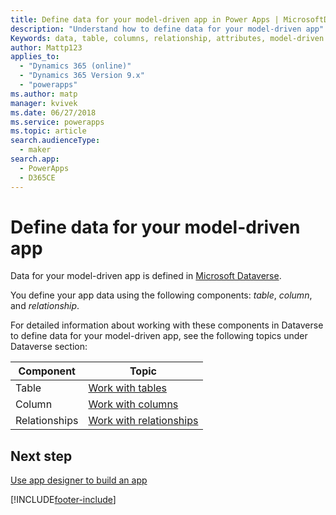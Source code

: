```yaml
---
title: Define data for your model-driven app in Power Apps | MicrosoftDocs
description: "Understand how to define data for your model-driven app"
Keywords: data, table, columns, relationship, attributes, model-driven app
author: Mattp123
applies_to: 
  - "Dynamics 365 (online)"
  - "Dynamics 365 Version 9.x"
  - "powerapps"
ms.author: matp
manager: kvivek
ms.date: 06/27/2018
ms.service: powerapps
ms.topic: article
search.audienceType: 
  - maker
search.app: 
  - PowerApps
  - D365CE
---
```

# Define data for your model-driven app

Data for your model-driven app is defined in [Microsoft Dataverse](../data-platform/data-platform-intro.md). 

You define your app data using the following components: *table*, *column*, and *relationship*.

For detailed information about working with these components in Dataverse to define data for your model-driven app, see the following topics under Dataverse section:

|Component |Topic|
|-----|----|
|Table| [Work with tables](../data-platform/entity-overview.md)|
|Column| [Work with columns](../data-platform/fields-overview.md)|
|Relationships| [Work with relationships](../data-platform/relationships-overview.md)|

## Next step

[Use app designer to build an app](design-custom-business-apps-using-app-designer.md)


[!INCLUDE[footer-include](../../includes/footer-banner.md)]